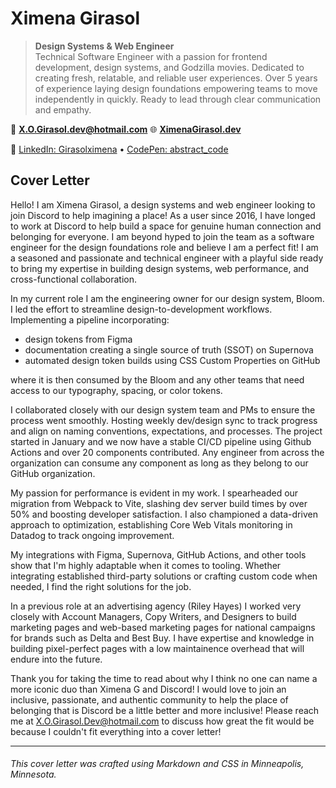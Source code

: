 # Ximena Girasol

> **Design Systems & Web Engineer**\
> Technical Software Engineer with a passion for frontend development, design systems, and Godzilla movies. Dedicated to creating fresh, relatable, and reliable user experiences. Over 5 years of experience laying design foundations empowering teams to move independently in quickly. Ready to lead through clear communication and empathy.

📧 **<X.O.Girasol.dev@hotmail.com>**
🌐 **[XimenaGirasol.dev](https://XimenaGirasol.dev)**

🔗 [LinkedIn: Girasolximena](https://www.linkedin.com/in/XimenaGirasol) • [CodePen: abstract_code](https://codepen.io/abstract_code)

## Cover Letter

Hello! I am Ximena Girasol, a design systems and web engineer looking to join Discord to help imagining a place! As a user since 2016, I have longed to work at Discord to help build a space for genuine human connection and belonging for everyone. I am beyond hyped to join the team as a software engineer for the design foundations role and believe I am a perfect fit! I am a seasoned and passionate and technical engineer with a playful side ready to bring my expertise in building design systems, web performance, and cross-functional collaboration.

In my current role I am the engineering owner for our design system, Bloom. I led the effort to streamline design-to-development workflows. Implementing a pipeline incorporating:
- design tokens from Figma
- documentation creating a single source of truth (SSOT) on Supernova
- automated design token builds using CSS Custom Properties on GitHub

where it is then consumed by the Bloom and any other teams that need access to our typography, spacing, or color tokens.

I collaborated closely with our design system team and PMs to ensure the process went smoothly. Hosting weekly dev/design sync to track progress and align on naming conventions, expectations, and processes. The project started in January and we now have a stable CI/CD pipeline using Github Actions and over 20 components contributed. Any engineer from across the organization can consume any component as long as they belong to our GitHub organization.
 
My passion for performance is evident in my work. I spearheaded our migration from Webpack to Vite, slashing dev server build times by over 50% and boosting developer satisfaction.  I also championed a data-driven approach to optimization, establishing Core Web Vitals monitoring in Datadog to track ongoing improvement.
 
My integrations with Figma, Supernova, GitHub Actions, and other tools show that I'm highly adaptable when it comes to tooling. Whether integrating established third-party solutions or crafting custom code when needed, I find the right solutions for the job. 

In a previous role at an advertising agency (Riley Hayes) I worked very closely with Account Managers, Copy Writers, and Designers to build marketing pages and web-based marketing pages for national campaigns for brands such as Delta and Best Buy. I have expertise and knowledge in building pixel-perfect pages with a low maintainence overhead that will endure into the future.

Thank you for taking the time to read about why I think no one can name a more iconic duo than Ximena G and Discord! I would love to join an inclusive, passionate, and authentic community to help the place of belonging that is Discord be a little better and more inclusive! Please reach me at X.O.Girasol.Dev@hotmail.com to discuss how great the fit would be because I couldn't fit everything into a cover letter!

---

###### *This cover letter was crafted using Markdown and CSS in Minneapolis, Minnesota.*
